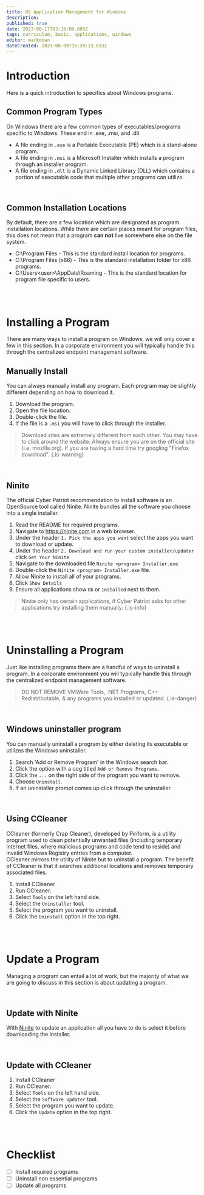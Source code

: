 ```yaml
---
title: OS Application Management for Windows
description: 
published: true
date: 2023-08-17T03:16:09.805Z
tags: curriculum, basic, applications, windows
editor: markdown
dateCreated: 2023-08-09T16:39:13.833Z
---
```


# Introduction
Here is a quick introduction to specifics about Windows programs.

## Common Program Types
On Windows there are a few common types of executables/programs specific to Windows. These end in .exe, .msi, and .dll.  
- A file ending in `.exe` is a Portable Executable (PE) which is a stand-alone program.
- A file ending in `.msi` is a Microsoft Installer which installs a program through an installer program.
- A file ending in `.dll` is a Dynamic Linked Library (DLL) which contains a portion of executable code that multiple other programs can utilize. 

<br>

## Common Installation Locations
By default, there are a few location which are designated as program installation locations. While there are certain places meant for program files, this does not mean that a program **can not** live somewhere else on the file system.
- C:\Program Files - This is the standard install location for programs.
- C:\Program Files (x86) - This is the standard installation folder for x86 programs.
- C:\Users\<user>\AppData\Roaming - This is the standard location for program file specific to users.

<br> <br>

# Installing a Program
There are many ways to install a program on Windows, we will only cover a few in this section. In a corporate environment you will typically handle this through the centralized endpoint management software.

## Manually Install
You can always manually install any program. Each program may be slightly different depending on how to download it.

1. Download the program.
2. Open the file location.
3. Double-click the file.
4. If the file is a `.msi` you will have to click through the installer.

> Download sites are extremely different from each other. You may have to click around the website. Always ensure you are on the official site (i.e. mozilla.org). If you are having a hard time try googling "Firefox download". 
{.is-warning}

<br> 

## Ninite
The official Cyber Patriot recommendation to install software is an OpenSource tool called Ninite. Ninite bundles all the software you choose into a single installer. 

1. Read the README for required programs.
2. Navigate to https://ninite.com in a web browser.
3. Under the header `1. Pick the apps you want` select the apps you want to download or update.
4. Under the header `2. Download and run your custom installer/updater` click `Get Your Ninite`
5. Navigate to the downloaded file `Ninite <program> Installer.exe` 
6. Double-click the `Ninite <program> Installer.exe` file.
7. Allow Ninite to install all of your programs. 
8. Click `Show Details` 
9. Ensure all applications show `Ok` or `Installed` next to them.

> Ninite only has certain applications, if Cyber Patriot asks for other applications try installing them manually.
{.is-info}

<br> <br>

# Uninstalling a Program
Just like installing programs there are a handful of ways to uninstall a program. In a corporate environment you will typically handle this through the centralized endpoint management software.

> DO NOT REMOVE VMWare Tools, .NET Programs, C++ Redistributable, & any programs you installed or updated.
{.is-danger}

<br>

## Windows uninstaller program
You can manually uninstall a program by either deleting its executable or utilizes the Windows uninstaller.

1. Search 'Add or Remove Program' in the Windows search bar.
2. Click the option with a cog titled `Add or Remove Programs`.
3. Click the `...` on the right side of the program you want to remove.
4. Choose `Uninstall`.
5. If an uninstaller prompt comes up click through the uninstaller.

<br> 

## Using CCleaner
CCleaner (formerly Crap Cleaner), developed by Piriform, is a utility program used to clean potentially unwanted files (including temporary internet files, where malicious programs and code tend to reside) and invalid Windows Registry entries from a computer.  
CCleaner mirrors the utility of Ninite but to uninstall a program. The benefit of CCleaner is that it searches additional locations and removes temporary associated files.

1. Install CCleaner
2. Run CCleaner.
3. Select `Tools` on the left hand side.
4. Select the `Uninstaller` tool.
5. Select the program you want to uninstall.
6. Click the `Uninstall` option in the top right.

<br> <br>

# Update a Program
Managing a program can entail a lot of work, but the majority of what we are going to discuss in this section is about updating a program. 

<br>

## Update with Ninite
With [Ninite](https://lscyberpatriot.com/curriculum/basics/os-application-management/windows#ninite) to update an application all you have to do is select it before downloading the installer. 

<br>

## Update with CCleaner
1. Install CCleaner
2. Run CCleaner.
3. Select `Tools` on the left hand side.
4. Select the `Software Updater` tool.
5. Select the program you want to update.
6. Click the `Update` option in the top right.

<br>
<br> 

# Checklist
- [ ] Install required programs
- [ ] Uninstall non essential programs
- [ ] Update all programs

<br>